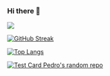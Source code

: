 ### Hi there 👋
![](https://komarev.com/ghpvc/?username=Atomic-C&color=green)

[![GitHub Streak](http://github-readme-streak-stats.herokuapp.com?user=Atomic-C&theme=hacker&hide_border=true)](https://git.io/streak-stats)



[![Top Langs](https://github-readme-stats.vercel.app/api/top-langs/?username=Atomic-C&layout=compact)](https://github.com/Atomic-C/github-readme-stats)

[![Test Card Pedro's random repo](https://github-readme-stats.vercel.app/api/pin/?username=Atomic-C&repo=github-readme-stats)](https://github.com/Atomic-C/github-readme-stats)

<!--
**Atomic-C/Atomic-C** is a ✨ _special_ ✨ repository because its `README.md` (this file) appears on your GitHub profile.

Here are some ideas to get you started:

- 🔭 I’m currently working on ...
- 🌱 I’m currently learning ...
- 👯 I’m looking to collaborate on ...
- 🤔 I’m looking for help with ...
- 💬 Ask me about ...
- 📫 How to reach me: ...
- 😄 Pronouns: ...
- ⚡ Fun fact: ...
-->
